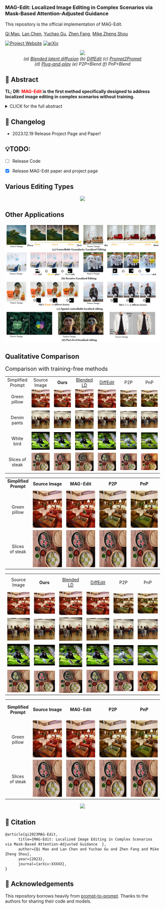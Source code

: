 ### MAG-Edit: Localized Image Editing in Complex Scenarios via Mask-Based Attention-Adjusted Guidance  

This repository is the official implementation of MAG-Edit.

[Qi Mao](https://sites.google.com/view/qi-mao/), [Lan Chen](), [Yuchao Gu](https://ycgu.site/), [Zhen Fang](), [Mike Zheng Shou](https://sites.google.com/view/showlab)


[![Project Website](https://img.shields.io/badge/Project-Website-orange
)](https://orannue.github.io/MAG-Edit/)
[![arXiv](https://img.shields.io/badge/arXiv-XXXXX-red
)]()

<p align="center">
<img src="assets/teaser.png"width="1080px"/>  
<br>
<em> (a) <a href="https://github.com/omriav/blended-latent-diffusion">Blended latent diffusion</a>  (b) <a href="https://arxiv.org/abs/2210.11427">DiffEdit</a>  (c) <a href="https://github.com/google/prompt-to-prompt">Prompt2Prompt</a> <br> 
(d)  <a href="https://github.com/MichalGeyer/plug-and-play">Plug-and-play</a>  (e) P2P+Blend (f) PnP+Blend</em>
</p>

## :bookmark: Abstract
<b>TL; DR: <font color="red">MAG-Edit</font> is the first method specifically designed to
address localized image editing in complex scenarios without training.</b>

<details><summary>CLICK for the full abstract</summary>
Recent diffusion-based image editing approaches have exhibited impressive editing capabilities in images with simple compositions. However, localized editing in complex scenarios has not been well-studied in the literature, despite its growing real-world demands. Existing mask-based inpainting methods fall short of retaining the underlying structure within the edit region. Meanwhile, mask-free attention-based methods often exhibit editing leakage and misalignment in more complex compositions. In this work, we develop MAG-Edit, a training-free, inference-stage optimization method, which enables localized image editing in complex scenarios. In particular, MAG-Edit optimizes the noise latent feature in diffusion models by maximizing two mask-based cross-attention constraints of the edit token, which in turn gradually enhances the local alignment with the desired prompt. Extensive quantitative and qualitative experiments demonstrate the effectiveness of our method in achieving both text alignment and structure preservation for localized editing within complex scenarios.
</details>

## :pencil: Changelog
- 2023.12.19 Release Project Page and Paper!
## 💡TODO:

- [ ] Release Code
- [x] Release MAG-Edit paper and project page


<p align="center">
<h2> Various Editing Types </h2>
<p align="center">
<img src="assets/editing_types.png"/>  
</p>

<h2> Other Applications</h2>  
<p align="center">
<img src="assets/other_apps.jpg"/>  
<br>

<h2> Qualitative Comparison </h2>
<font size=4>Comparison with training-free methods</font>

<p align="center">
  <table align="center"   style="text-align:center;">
    <tr >
      <td align="center" style="width: 10%;" >
       Simplified <br>Prompt
      </td>
      <td align="center" style="width: 15%;">
       Source <br> Image
      </td>
      <td  align="center" style="width: 15%;">
        <b>Ours</b>
      </td>
      <td align="center" style="width: 15%;">
       <a href="https://github.com/omriav/blended-latent-diffusion">Blended <br> LD</a>
      </td>
      <td  align="center" style="width: 15%;">
      <a href="https://arxiv.org/abs/2210.11427">DiffEdit</a>
      </td>
      <td  align="center" style="width: 15%;">
      <a herf="https://github.com/google/prompt-to-prompt">P2P</a>
      </td>
      <td  align="center" style="width: 15%;">
      <a herf="https://github.com/MichalGeyer/plug-and-play">PnP</a>
      </td>
    </tr>
    <tr>
      <td  align="center">
        Green <br>pillow
      </td>
      <td  align="center">
        <img src="assets/compare/training-free/1/source.png" >
      </td>
      <td style align="center">
        <img src="assets/compare/training-free/1/ours.png" >
      </td>
      <td  align="center">
        <img src="assets/compare/training-free/1/blended.png" >
      </td>          
      <td  align="center">
        <img src="assets/compare/training-free/1/diffedit.png" >
      </td>
      <td  align="center">
        <img src="assets/compare/training-free/1/p2p.png">
      </td>      
      <td  align="center">
        <img src="assets/compare/training-free/1/pnp.png" >
      </td>     
    </tr>
    <tr>
      <td  align="center">
        Denim <br>pants
      </td>
      <td align="center">
        <img src="assets/compare/training-free/2/source.png" >
      </td>
      <td  align="center">
        <img src="assets/compare/training-free/2/ours.png" >
      </td>
      <td  align="center">
        <img src="assets/compare/training-free/2/blended.png" >
      </td>          
      <td  align="center">
        <img src="assets/compare/training-free/2/diffedit.png" >
      </td>
      <td  align="center">
        <img src="assets/compare/training-free/2/p2p.png" >
      </td>      
      <td align="center">
        <img src="assets/compare/training-free/2/pnp.png" >
      </td>     
    </tr>
    <tr>
      <td  align="center">
        White <br>bird
      </td>
      <td  align="center">
        <img src="assets/compare/training-free/3/source.png" >
      </td>
      <td  align="center">
        <img src="assets/compare/training-free/3/ours.png" >
      </td>
      <td  align="center">
        <img src="assets/compare/training-free/3/blended.png">
      </td>          
      <td  align="center">
        <img src="assets/compare/training-free/3/diffedit.png" >
      </td>
      <td  align="center">
        <img src="assets/compare/training-free/3/p2p.png" >
      </td>      
      <td align="center">
        <img src="assets/compare/training-free/3/pnp.png" >
      </td>     
    </tr>
    <tr>
      <td align="center">
        Slices of <br>steak
      </td>
      <td  align="center">
        <img src="assets/compare/training-free/4/source.png" >
      </td>
      <td align="center">
        <img src="assets/compare/training-free/4/ours.png" >
      </td>
      <td align="center">
        <img src="assets/compare/training-free/4/blended.png" >
      </td>          
      <td  align="center">
        <img src="assets/compare/training-free/4/diffedit.png" >
      </td>
      <td align="center">
        <img src="assets/compare/training-free/4/p2p.png" >
      </td>      
      <td align="center">
        <img src="assets/compare/training-free/4/pnp.png" >
      </td>     
  </table>

<table class="center">
<tr >
  <td style="text-align:center; "><b>Simplified <br> Prompt</b></td>
  <td style="text-align:center;"><b>Source  Image</b></td>
  <td style="text-align:center;" ><b>MAG-Edit</b></td>
  <td style="text-align:center;" ><b>P2P</b></td>
  <td style="text-align:center;" ><b>PnP</b></td>
<tr>
  <td style="text-align:center;">Green <br> pillow</td>
  <td><img src="assets/compare/training-free/1/source.png" width="120px" height="120px"></td>
  <td><img src="assets/compare/training-free/1/ours.png" width="120px" height="120px"></td>
  <td><img src="assets/compare/training-free/1/p2p.png" width="120px" height="120px"></td>              
  <td><img src="assets/compare/training-free/1/pnp.png" width="120px" height="120px"></td>
</tr>
<tr>
  <td style="text-align:center;">Slices <br>of steak</td>
  <td><img src="assets/compare/training-free/4/ours.png" width="120px" height="120px"></td>
  <td><img src="assets/compare/training-free/4/ours.png" width="120px" height="120px"></td>
  <td><img src="assets/compare/training-free/4/ours.png" width="120px" height="120px"></td>              
  <td><img src="assets/compare/training-free/4/ours.png" width="120px" height="120px"></td>
</tr>
</table>

<p align="center">
  <table >
    <tr >
      <td align="center" style="width: 90px; height:50px">
       Source <br> Image
      </td>
      <td  align="center" style="width: 90px; height:50px">
        <b>Ours</b>
      </td>
      <td align="center" style="width: 90px; height:50px">
       <a href="https://github.com/omriav/blended-latent-diffusion">Blended <br> LD</a>
      </td>
      <td  align="center" style="width: 90px; height:50px">
      <a href="https://arxiv.org/abs/2210.11427">DiffEdit</a>
      </td>
      <td  align="center" style="width: 90px; height:50px">
      <a herf="https://github.com/google/prompt-to-prompt">P2P</a>
      </td>
      <td  align="center" style="width: 90px; height:50px">
      <a herf="https://github.com/MichalGeyer/plug-and-play">PnP</a>
      </td>
    </tr>
    <tr>
      <td align="center">
        <img src="assets/compare/training-free/1/source.png" style="width: 90px;">
      </td>
      <td  align="center">
        <img src="assets/compare/training-free/1/ours.png" style="width: 90px;">
      </td>
      <td  align="center">
        <img src="assets/compare/training-free/1/blended.png" style="width: 90px;">
      </td>          
      <td  align="center">
        <img src="assets/compare/training-free/1/diffedit.png" style="width: 90px;">
      </td>
      <td  align="center">
        <img src="assets/compare/training-free/1/p2p.png" style="width: 90px;">
      </td>      
      <td  align="center">
        <img src="assets/compare/training-free/1/pnp.png" style="width: 90px;">
      </td>     
    </tr>
    <tr>
      <td  align="center">
        <img src="assets/compare/training-free/2/source.png">
      </td>
      <td align="center">
        <img src="assets/compare/training-free/2/ours.png" >
      </td>
      <td align="center">
        <img src="assets/compare/training-free/2/blended.png" >
      </td>          
      <td  align="center">
        <img src="assets/compare/training-free/2/diffedit.png" >
      </td>
      <td align="center">
        <img src="assets/compare/training-free/2/p2p.png" >
      </td>      
      <td  align="center">
        <img src="assets/compare/training-free/2/pnp.png" >
      </td>     
    </tr>
    <tr>
      <td align="center">
        <img src="assets/compare/training-free/3/source.png" >
      </td>
      <td  align="center">
        <img src="assets/compare/training-free/3/ours.png" s>
      </td>
      <td align="center">
        <img src="assets/compare/training-free/3/blended.png" s>
      </td>          
      <td  align="center">
        <img src="assets/compare/training-free/3/diffedit.png" >
      </td>
      <td  align="center">
        <img src="assets/compare/training-free/3/p2p.png" >
      </td>      
      <td  align="center">
        <img src="assets/compare/training-free/3/pnp.png" >
      </td>     
    </tr>
    <tr>
      <td align="center">
        <img src="assets/compare/training-free/4/source.png" >
      </td>
      <td >
        <img src="assets/compare/training-free/4/ours.png">
      </td>
      <td align="center">
        <img src="assets/compare/training-free/4/blended.png" >
      </td>          
      <td  align="center">
        <img src="assets/compare/training-free/4/diffedit.png" >
      </td>
      <td align="center">
        <img src="assets/compare/training-free/4/p2p.png" >
      </td>      
      <td align="center">
        <img src="assets/compare/training-free/4/pnp.png" >
      </td>     
  </table>

<table class="center">
<tr >
  <td style="text-align:center; width="80px" height="60px""><b>Simplified <br> Prompt</b></td>
  <td style="text-align:center;"><b>Source  Image</b></td>
  <td style="text-align:center;" ><b>MAG-Edit</b></td>
  <td style="text-align:center;" ><b>P2P</b></td>
  <td style="text-align:center;" ><b>PnP</b></td>
<tr>
  <td style="text-align:center;">Green <br> pillow</td>
  <td><img src="assets/compare/training-free/1/source.png" width="120px" height="120px"></td>
  <td><img src="assets/compare/training-free/1/ours.png" width="120px" height="120px"></td>
  <td><img src="assets/compare/training-free/1/p2p.png" width="120px" height="120px"></td>              
  <td><img src="assets/compare/training-free/1/pnp.png" width="120px" height="120px"></td>
</tr>
<tr>
  <td style="text-align:center;">Slices <br>of steak</td>
  <td><img src="assets/compare/training-free/4/ours.png" width="120px" height="120px"></td>
  <td><img src="assets/compare/training-free/4/ours.png" width="120px" height="120px"></td>
  <td><img src="assets/compare/training-free/4/ours.png" width="120px" height="120px"></td>              
  <td><img src="assets/compare/training-free/4/ours.png" width="120px" height="120px"></td>
</tr>
</table>




</p>
<p align="center">
<img src="assets/qualitative_cmp/1.png"/>  
</p>
<!--
<p align="center">
<font size=4>Comparison with <a href="https://github.com/google/prompt-to-prompt">P2P</a> and <a href="https://github.com/MichalGeyer/plug-and-play">PnP</a></font>
</p>
<p align="center">
<img src="assets/qualitative_cmp/p2ppnp.png"/>  
</p>
<p align="center">
<font size=4>Comparison with <a href="https://github.com/timothybrooks/instruct-pix2pix">InstructPix2Pix</a> and <a href="https://github.com/OSU-NLP-Group/MagicBrush">MagicBrush</a></font>
</p>
<p align="center">
<img src="assets/qualitative_cmp/instructimagic.png"/>  
</p>
<h3> Various Editing Scenarios </h3>
<p align="center">
<img src="assets/editing_scenarios.png"/>  
</p>
-->



## :triangular_flag_on_post: Citation 

```
@article{qi2023MAG-Edit,
      title={MAG-Edit: Localized Image Editing in Complex Scenarios via Mask-Based Attention-Adjusted Guidance  }, 
      author={Qi Mao and Lan Chen and Yuchao Gu and Zhen Fang and Mike Zheng Shou},
      year={2023},
      journal={arXiv:XXXXX},
}
``` 


## :revolving_hearts: Acknowledgements

This repository borrows heavily from [prompt-to-prompt](https://github.com/google/prompt-to-prompt/). Thanks to the authors for sharing their code and models.





